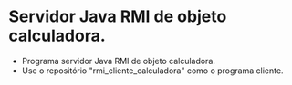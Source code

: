 # Servidor Java RMI de objeto calculadora.

- Programa servidor Java RMI de objeto calculadora.
- Use o repositório "rmi_cliente_calculadora" como o programa cliente.